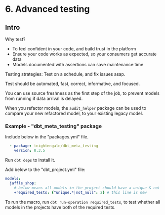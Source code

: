 # 6. Advanced testing
## Intro
Why test?
- To feel confident in your code, and build trust in the platform
- Ensure your code works as expected, so your consumers get accurate data
- Models documented with assertions can save maintenance time

Testing strategies: Test on a schedule, and fix issues asap. 

Test should be automated, fast, correct, informative, and focused. 

You can use source freshness as the first step of the job, to prevent models from running if data arrival is delayed. 

When you refactor models, the `audit_helper` package can be used to compare your new refactored model, to your existing legacy model. 

### Example - "dbt_meta_testing" package
Include below in the "packages.yml" file. 
```yml
  - package: tnightengale/dbt_meta_testing
    version: 0.3.5
```

Run `dbt deps` to install it. 

Add below to the "dbt_project.yml" file:
```yml
models:
  jaffle_shop:
    # below means all models in the project should have a unique & not null test
    +required_tests: {"unique.*|not_null": 2} # this line is new
```

To run the macro, run `dbt run-operation required_tests`, to test whether all models in the projects have both of the required tests. 

















